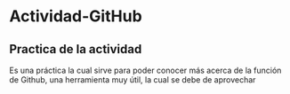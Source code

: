 # Actividad-GitHub

## Practica de la actividad

 Es una práctica la cual sirve para poder conocer más acerca
de la función de Github, una herramienta muy útil, la cual
se debe de aprovechar
